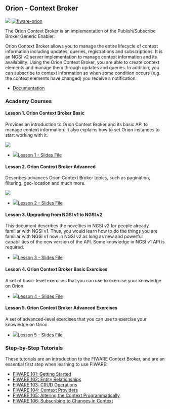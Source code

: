 <h2>Orion - Context Broker</h2>

[![](https://nexus.lab.fiware.org/repository/raw/public/badges/chapters/core.svg)](https://www.fiware.org/developers/catalogue/)
[![fiware-orion](https://nexus.lab.fiware.org/repository/raw/public/badges/stackoverflow/orion.svg)](http://stackoverflow.com/questions/tagged/fiware-orion)

The Orion Context Broker is an implementation of the Publish/Subscribe Broker Generic Enabler.

Orion Context Broker allows you to manage the entire lifecycle of context information including updates, queries, registrations and subscriptions. It is an NGSI v2 server implementation to manage context information and its availability. Using the Orion Context Broker, you are able to create context elements and manage them through updates and queries. In addition, you can subscribe to context information so when some condition occurs (e.g. the context elements have changed) you receive a notification.

-   [Documentation](https://fiware-orion.rtfd.io)

<h3>Academy Courses</h3>

<h4>Lesson 1. Orion Context Broker Basic</h4>

Provides an introduction to Orion Context Broker and its basic API to manage context information. It also explains how to set Orion instances to start working with it.

[![](http://img.youtube.com/vi/dn9PW43-rVg/0.jpg)](https://www.youtube.com/watch?v=dn9PW43-rVg "Context Broker Basic")

* [![](https://fiware.github.io/academy/img/pdf.png)Lesson 1 - Slides File](https://fiware.github.io/academy/orion/orion1.pdf)

<h4>Lesson 2. Orion Context Broker Advanced</h4>
Describes advances Orion Context Broker topics, such as pagination, filtering, geo-location and much more.

[![](http://img.youtube.com/vi/3qOXUcK0nCo/0.jpg)](https://www.youtube.com/watch?v=3qOXUcK0nCo "Context Broker Advanced")

* [![](https://fiware.github.io/academy/img/pdf.png)Lesson 2 - Slides File](https://fiware.github.io/academy/orion/orion2.pdf)

<h4>Lesson 3. Upgrading from NGSI v1 to NGSI v2</h4>

This document describes the novelties in NGSI v2 for people already familiar with NGSI v1. Thus, you would learn how to do the things you are familiar with NGSI v1 now in NGSI v2 as long as new and powerful capabilities of the new version of the API. Some knowledge in NGSI v1 API is required.

* [![](https://fiware.github.io/academy/img/pdf.png)Lesson 3 - Slides File](https://fiware.github.io/academy/orion/orion3.pdf)

<h4>Lesson 4. Orion Context Broker Basic Exercises</h4>

A set of basic-level exercises that you can use to exercise your knowledge on Orion.

* [![](https://fiware.github.io/academy/img/pdf.png)Lesson 4 - Slides File](https://fiware.github.io/academy/orion/orion4.pdf)

<h4>Lesson 5. Orion Context Broker Advanced Exercises</h4>
A set of advanced-level exercises that you can use to exercise your knowledge on Orion.

* [![](https://fiware.github.io/academy/img/pdf.png)Lesson 5 - Slides File](https://fiware.github.io/academy/orion/orion5.pdf)

<h3>Step-by-Step Tutorials</h3>

These tutorials are an introduction to the FIWARE Context Broker, and are
an essential first step when learning to use FIWARE:

* [FIWARE 101: Getting Started](https://fiware-tutorials.readthedocs.io/en/latest/getting-started)
* [FIWARE 102: Entity Relationships](https://fiware-tutorials.readthedocs.io/en/latest/entity-relationships)
* [FIWARE 103: CRUD Operations](https://fiware-tutorials.readthedocs.io/en/latest/crud-operations)
* [FIWARE 104: Context Providers](https://fiware-tutorials.readthedocs.io/en/latest/context-providers)
* [FIWARE 105: Altering the Context Programmatically](https://fiware-tutorials.readthedocs.io/en/latest/accessing-context)
* [FIWARE 106: Subscribing to Changes in Context](https://fiware-tutorials.readthedocs.io/en/latest/subscriptions)



